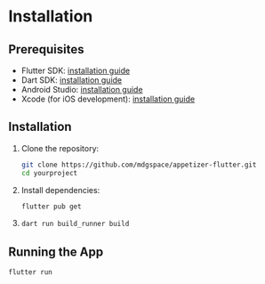 # Installation
## Prerequisites
- Flutter SDK: [installation guide](https://flutter.dev/docs/get-started/install)
- Dart SDK: [installation guide](https://dart.dev/get-dart)
- Android Studio: [installation guide](https://developer.android.com/studio)
- Xcode (for iOS development): [installation guide](https://developer.apple.com/xcode/)
 
## Installation
1. Clone the repository:
	```sh
	git clone https://github.com/mdgspace/appetizer-flutter.git
	cd yourproject
	```
2. Install dependencies:
	```sh
	flutter pub get
	```
3. 
	```sh
	dart run build_runner build
	```


## Running the App
```sh
flutter run
```
